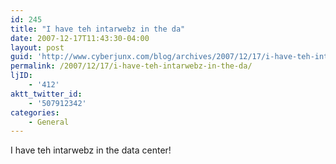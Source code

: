 ```yaml
---
id: 245
title: "I have teh intarwebz in the da"
date: 2007-12-17T11:43:30-04:00
layout: post
guid: 'http://www.cyberjunx.com/blog/archives/2007/12/17/i-have-teh-intarwebz-in-the-da/'
permalink: /2007/12/17/i-have-teh-intarwebz-in-the-da/
ljID:
    - '412'
aktt_twitter_id:
    - '507912342'
categories:
    - General
---
```


I have teh intarwebz in the data center!